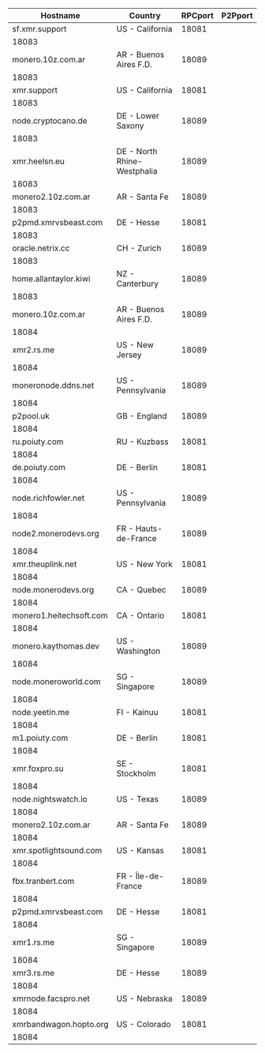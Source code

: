 Hostname | Country | RPCport | P2Pport
--- | --- | --- | ---
sf.xmr.support | US - California | 18081
 | 18083
monero.10z.com.ar | AR - Buenos Aires F.D. | 18089
 | 18083
xmr.support | US - California | 18081
 | 18083
node.cryptocano.de | DE - Lower Saxony | 18089
 | 18083
xmr.heelsn.eu | DE - North Rhine-Westphalia | 18089
 | 18083
monero2.10z.com.ar | AR - Santa Fe | 18089
 | 18083
p2pmd.xmrvsbeast.com | DE - Hesse | 18081
 | 18083
oracle.netrix.cc | CH - Zurich | 18089
 | 18083
home.allantaylor.kiwi | NZ - Canterbury | 18089
 | 18083
monero.10z.com.ar | AR - Buenos Aires F.D. | 18089
 | 18084
xmr2.rs.me | US - New Jersey | 18089
 | 18084
moneronode.ddns.net | US - Pennsylvania | 18089
 | 18084
p2pool.uk | GB - England | 18089
 | 18084
ru.poiuty.com | RU - Kuzbass | 18081
 | 18084
de.poiuty.com | DE - Berlin | 18081
 | 18084
node.richfowler.net | US - Pennsylvania | 18089
 | 18084
node2.monerodevs.org | FR - Hauts-de-France | 18089
 | 18084
xmr.theuplink.net | US - New York | 18081
 | 18084
node.monerodevs.org | CA - Quebec | 18089
 | 18084
monero1.heitechsoft.com | CA - Ontario | 18081
 | 18084
monero.kaythomas.dev | US - Washington | 18089
 | 18084
node.moneroworld.com | SG - Singapore | 18089
 | 18084
node.yeetin.me | FI - Kainuu | 18081
 | 18084
m1.poiuty.com | DE - Berlin | 18081
 | 18084
xmr.foxpro.su | SE - Stockholm | 18081
 | 18084
node.nightswatch.io | US - Texas | 18089
 | 18084
monero2.10z.com.ar | AR - Santa Fe | 18089
 | 18084
xmr.spotlightsound.com | US - Kansas | 18081
 | 18084
fbx.tranbert.com | FR - Île-de-France | 18089
 | 18084
p2pmd.xmrvsbeast.com | DE - Hesse | 18081
 | 18084
xmr1.rs.me | SG - Singapore | 18089
 | 18084
xmr3.rs.me | DE - Hesse | 18089
 | 18084
xmrnode.facspro.net | US - Nebraska | 18089
 | 18084
xmrbandwagon.hopto.org | US - Colorado | 18081
 | 18084
